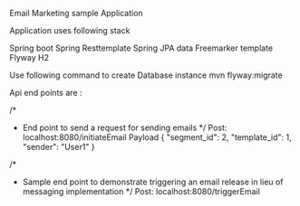 Email Marketing sample Application

Application uses following stack

Spring boot
Spring Resttemplate
Spring JPA data
Freemarker template
Flyway
H2

Use following command to create Database instance
mvn flyway:migrate

Api end points are :

/*
 * End point to send a request for sending emails
 */
Post: localhost:8080/initiateEmail
Payload
{
  "segment_id": 2,
  "template_id": 1,
  "sender": "User1"
}

/*
 * Sample end point to demonstrate triggering an email release in lieu of messaging implementation
*/
Post: localhost:8080/triggerEmail
